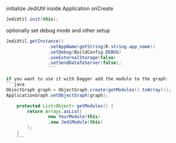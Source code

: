 initialize JediUtil inside Application onCreate
```java
JediUtil.init(this);
```
optionally set debug mode and other setup
```java
JediUtil.getInstance()
                .setAppName(getString(R.string.app_name))
                .setDebug(BuildConfig.DEBUG)
                .useExternalStorage(false)
                .setSendDataToServer(false);
                ```

if you want to use it with Dagger add the module to the graph:
```java
ObjectGraph graph = ObjectGraph.create(getModules().toArray());
ApplicationGraph.setObjectGraph(graph);
```

```java
    protected List<Object> getModules() {
        return Arrays.asList(
                new YourModule(this)
                ,new JediModule(this)
        );
    }
    ```
